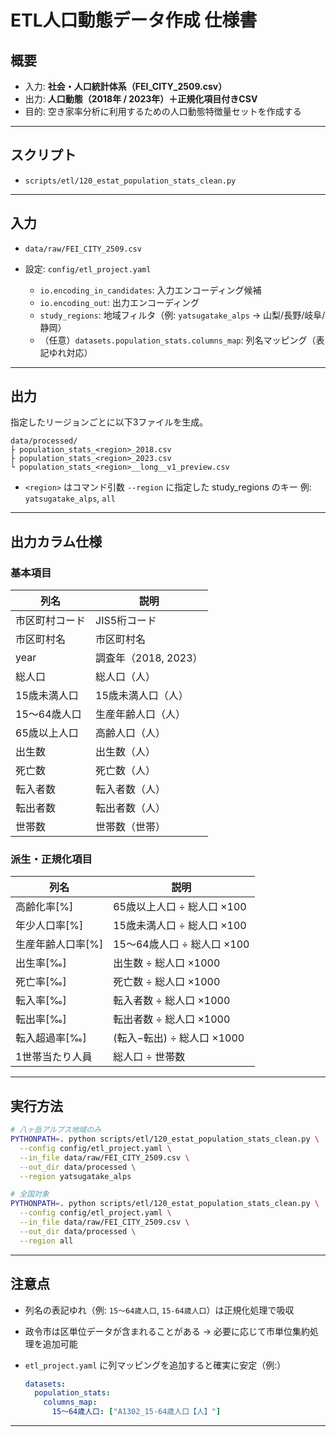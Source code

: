 # ETL人口動態データ作成 仕様書

## 概要

* 入力: **社会・人口統計体系（FEI\_CITY\_2509.csv）**
* 出力: **人口動態（2018年 / 2023年）＋正規化項目付きCSV**
* 目的: 空き家率分析に利用するための人口動態特徴量セットを作成する

---

## スクリプト

* `scripts/etl/120_estat_population_stats_clean.py`

---

## 入力

* `data/raw/FEI_CITY_2509.csv`
* 設定: `config/etl_project.yaml`

  * `io.encoding_in_candidates`: 入力エンコーディング候補
  * `io.encoding_out`: 出力エンコーディング
  * `study_regions`: 地域フィルタ（例: `yatsugatake_alps` → 山梨/長野/岐阜/静岡）
  * （任意）`datasets.population_stats.columns_map`: 列名マッピング（表記ゆれ対応）

---

## 出力

指定したリージョンごとに以下3ファイルを生成。

```
data/processed/
├ population_stats_<region>_2018.csv
├ population_stats_<region>_2023.csv
└ population_stats_<region>__long__v1_preview.csv
```

* `<region>` はコマンド引数 `--region` に指定した study\_regions のキー
  例: `yatsugatake_alps`, `all`

---

## 出力カラム仕様

### 基本項目

| 列名       | 説明              |
| -------- | --------------- |
| 市区町村コード  | JIS5桁コード        |
| 市区町村名    | 市区町村名           |
| year     | 調査年（2018, 2023） |
| 総人口      | 総人口（人）          |
| 15歳未満人口  | 15歳未満人口（人）      |
| 15〜64歳人口 | 生産年齢人口（人）       |
| 65歳以上人口  | 高齢人口（人）         |
| 出生数      | 出生数（人）          |
| 死亡数      | 死亡数（人）          |
| 転入者数     | 転入者数（人）         |
| 転出者数     | 転出者数（人）         |
| 世帯数      | 世帯数（世帯）         |

### 派生・正規化項目

| 列名          | 説明                  |
| ----------- | ------------------- |
| 高齢化率\[%]    | 65歳以上人口 ÷ 総人口 ×100  |
| 年少人口率\[%]   | 15歳未満人口 ÷ 総人口 ×100  |
| 生産年齢人口率\[%] | 15〜64歳人口 ÷ 総人口 ×100 |
| 出生率\[‰]     | 出生数 ÷ 総人口 ×1000     |
| 死亡率\[‰]     | 死亡数 ÷ 総人口 ×1000     |
| 転入率\[‰]     | 転入者数 ÷ 総人口 ×1000    |
| 転出率\[‰]     | 転出者数 ÷ 総人口 ×1000    |
| 転入超過率\[‰]   | (転入−転出) ÷ 総人口 ×1000 |
| 1世帯当たり人員    | 総人口 ÷ 世帯数           |

---

## 実行方法

```bash
# 八ヶ岳アルプス地域のみ
PYTHONPATH=. python scripts/etl/120_estat_population_stats_clean.py \
  --config config/etl_project.yaml \
  --in_file data/raw/FEI_CITY_2509.csv \
  --out_dir data/processed \
  --region yatsugatake_alps

# 全国対象
PYTHONPATH=. python scripts/etl/120_estat_population_stats_clean.py \
  --config config/etl_project.yaml \
  --in_file data/raw/FEI_CITY_2509.csv \
  --out_dir data/processed \
  --region all
```

---

## 注意点

* 列名の表記ゆれ（例: `15〜64歳人口`, `15-64歳人口`）は正規化処理で吸収
* 政令市は区単位データが含まれることがある → 必要に応じて市単位集約処理を追加可能
* `etl_project.yaml` に列マッピングを追加すると確実に安定（例:）

  ```yaml
  datasets:
    population_stats:
      columns_map:
        15〜64歳人口: ["A1302_15-64歳人口【人】"]
  ```

---

